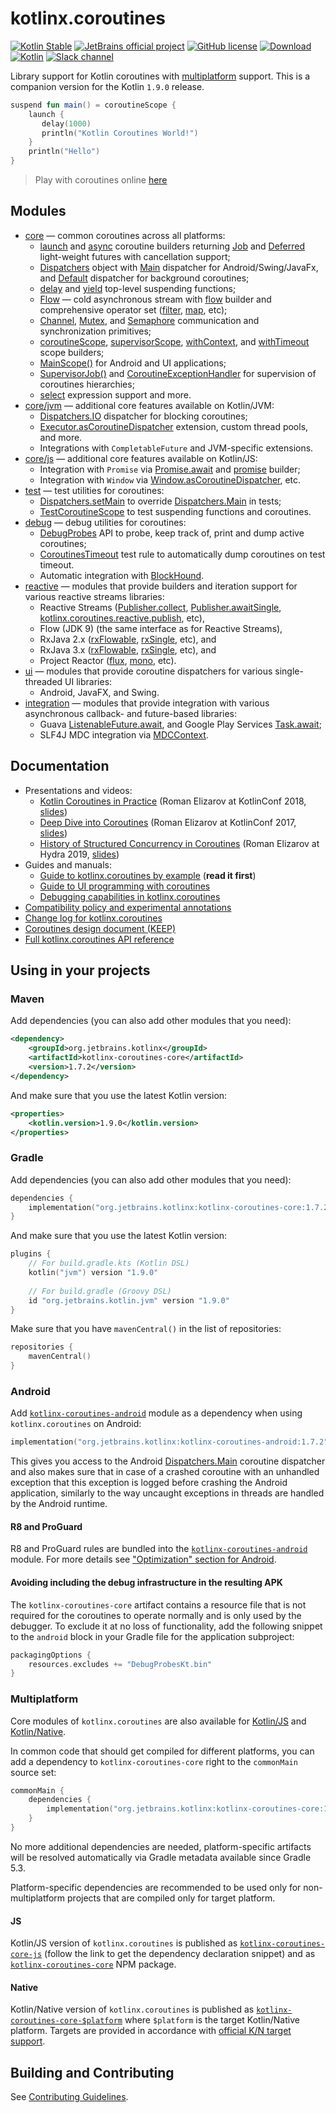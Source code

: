 # kotlinx.coroutines 

[![Kotlin Stable](https://kotl.in/badges/stable.svg)](https://kotlinlang.org/docs/components-stability.html)
[![JetBrains official project](https://jb.gg/badges/official.svg)](https://confluence.jetbrains.com/display/ALL/JetBrains+on+GitHub)
[![GitHub license](https://img.shields.io/badge/license-Apache%20License%202.0-blue.svg?style=flat)](https://www.apache.org/licenses/LICENSE-2.0)
[![Download](https://img.shields.io/maven-central/v/org.jetbrains.kotlinx/kotlinx-coroutines-core/1.7.2)](https://central.sonatype.com/artifact/org.jetbrains.kotlinx/kotlinx-coroutines-core/1.7.2)
[![Kotlin](https://img.shields.io/badge/kotlin-1.9.0-blue.svg?logo=kotlin)](http://kotlinlang.org)
[![Slack channel](https://img.shields.io/badge/chat-slack-green.svg?logo=slack)](https://kotlinlang.slack.com/messages/coroutines/)

Library support for Kotlin coroutines with [multiplatform](#multiplatform) support.
This is a companion version for the Kotlin `1.9.0` release.

```kotlin
suspend fun main() = coroutineScope {
    launch { 
       delay(1000)
       println("Kotlin Coroutines World!") 
    }
    println("Hello")
}
```

> Play with coroutines online [here](https://pl.kotl.in/9zva88r7S)

## Modules

* [core](kotlinx-coroutines-core/README.md) &mdash; common coroutines across all platforms:
  * [launch] and [async] coroutine builders returning [Job] and [Deferred] light-weight futures with cancellation support;
  * [Dispatchers] object with [Main][Dispatchers.Main] dispatcher for Android/Swing/JavaFx, and [Default][Dispatchers.Default] dispatcher for background coroutines;
  * [delay] and [yield] top-level suspending functions;
  * [Flow] &mdash; cold asynchronous stream with [flow][_flow] builder and comprehensive operator set ([filter], [map], etc);
  * [Channel], [Mutex], and [Semaphore] communication and synchronization primitives;
  * [coroutineScope][_coroutineScope], [supervisorScope][_supervisorScope], [withContext], and [withTimeout] scope builders;
  * [MainScope()] for Android and UI applications;
  * [SupervisorJob()] and [CoroutineExceptionHandler] for supervision of coroutines hierarchies;
  * [select] expression support and more.
* [core/jvm](kotlinx-coroutines-core/jvm/) &mdash; additional core features available on Kotlin/JVM:
  * [Dispatchers.IO] dispatcher for blocking coroutines;
  * [Executor.asCoroutineDispatcher][asCoroutineDispatcher] extension, custom thread pools, and more.
  * Integrations with `CompletableFuture` and JVM-specific extensions.
* [core/js](kotlinx-coroutines-core/js/) &mdash; additional core features available on Kotlin/JS:
  * Integration with `Promise` via [Promise.await] and [promise] builder;
  * Integration with `Window` via [Window.asCoroutineDispatcher], etc.
* [test](kotlinx-coroutines-test/README.md) &mdash; test utilities for coroutines:
  * [Dispatchers.setMain] to override [Dispatchers.Main] in tests;
  * [TestCoroutineScope] to test suspending functions and coroutines.
* [debug](kotlinx-coroutines-debug/README.md) &mdash; debug utilities for coroutines:
  * [DebugProbes] API to probe, keep track of, print and dump active coroutines;
  * [CoroutinesTimeout] test rule to automatically dump coroutines on test timeout.
  * Automatic integration with [BlockHound](https://github.com/reactor/BlockHound).
* [reactive](reactive/README.md) &mdash; modules that provide builders and iteration support for various reactive streams libraries:
  * Reactive Streams ([Publisher.collect], [Publisher.awaitSingle], [kotlinx.coroutines.reactive.publish], etc), 
  * Flow (JDK 9) (the same interface as for Reactive Streams),
  * RxJava 2.x ([rxFlowable], [rxSingle], etc), and
  * RxJava 3.x ([rxFlowable], [rxSingle], etc), and
  * Project Reactor ([flux], [mono], etc).
* [ui](ui/README.md) &mdash; modules that provide coroutine dispatchers for various single-threaded UI libraries:
  * Android, JavaFX, and Swing.
* [integration](integration/README.md) &mdash; modules that provide integration with various asynchronous callback- and future-based libraries:
  * Guava [ListenableFuture.await], and Google Play Services [Task.await];
  * SLF4J MDC integration via [MDCContext].

## Documentation

* Presentations and videos:
  * [Kotlin Coroutines in Practice](https://www.youtube.com/watch?v=a3agLJQ6vt8) (Roman Elizarov at KotlinConf 2018, [slides](https://www.slideshare.net/elizarov/kotlin-coroutines-in-practice-kotlinconf-2018))
  * [Deep Dive into Coroutines](https://www.youtube.com/watch?v=YrrUCSi72E8) (Roman Elizarov at KotlinConf 2017, [slides](https://www.slideshare.net/elizarov/deep-dive-into-coroutines-on-jvm-kotlinconf-2017))
  * [History of Structured Concurrency in Coroutines](https://www.youtube.com/watch?v=Mj5P47F6nJg) (Roman Elizarov at Hydra 2019, [slides](https://speakerdeck.com/elizarov/structured-concurrency))
* Guides and manuals: 
  * [Guide to kotlinx.coroutines by example](https://kotlinlang.org/docs/coroutines-guide.html) (**read it first**)
  * [Guide to UI programming with coroutines](ui/coroutines-guide-ui.md)
  * [Debugging capabilities in kotlinx.coroutines](docs/topics/debugging.md)
* [Compatibility policy and experimental annotations](docs/topics/compatibility.md)
* [Change log for kotlinx.coroutines](CHANGES.md)
* [Coroutines design document (KEEP)](https://github.com/Kotlin/KEEP/blob/master/proposals/coroutines.md)
* [Full kotlinx.coroutines API reference](https://kotlinlang.org/api/kotlinx.coroutines/)
 
## Using in your projects

### Maven

Add dependencies (you can also add other modules that you need):

```xml
<dependency>
    <groupId>org.jetbrains.kotlinx</groupId>
    <artifactId>kotlinx-coroutines-core</artifactId>
    <version>1.7.2</version>
</dependency>
```

And make sure that you use the latest Kotlin version:

```xml
<properties>
    <kotlin.version>1.9.0</kotlin.version>
</properties>
```

### Gradle

Add dependencies (you can also add other modules that you need):

```kotlin
dependencies {
    implementation("org.jetbrains.kotlinx:kotlinx-coroutines-core:1.7.2")
}
```

And make sure that you use the latest Kotlin version:

```kotlin
plugins {
    // For build.gradle.kts (Kotlin DSL)
    kotlin("jvm") version "1.9.0"
    
    // For build.gradle (Groovy DSL)
    id "org.jetbrains.kotlin.jvm" version "1.9.0"
}
```

Make sure that you have `mavenCentral()` in the list of repositories:

```kotlin
repositories {
    mavenCentral()
}
```

### Android

Add [`kotlinx-coroutines-android`](ui/kotlinx-coroutines-android)
module as a dependency when using `kotlinx.coroutines` on Android:

```kotlin
implementation("org.jetbrains.kotlinx:kotlinx-coroutines-android:1.7.2")
```

This gives you access to the Android [Dispatchers.Main]
coroutine dispatcher and also makes sure that in case of a crashed coroutine with an unhandled exception that
this exception is logged before crashing the Android application, similarly to the way uncaught exceptions in
threads are handled by the Android runtime.

#### R8 and ProGuard

R8 and ProGuard rules are bundled into the [`kotlinx-coroutines-android`](ui/kotlinx-coroutines-android) module.
For more details see ["Optimization" section for Android](ui/kotlinx-coroutines-android/README.md#optimization).

#### Avoiding including the debug infrastructure in the resulting APK

The `kotlinx-coroutines-core` artifact contains a resource file that is not required for the coroutines to operate
normally and is only used by the debugger. To exclude it at no loss of functionality, add the following snippet to the
`android` block in your Gradle file for the application subproject:

```kotlin
packagingOptions {
    resources.excludes += "DebugProbesKt.bin"
}
```

### Multiplatform

Core modules of `kotlinx.coroutines` are also available for 
[Kotlin/JS](https://kotlinlang.org/docs/reference/js-overview.html) and [Kotlin/Native](https://kotlinlang.org/docs/reference/native-overview.html).

In common code that should get compiled for different platforms, you can add a dependency to `kotlinx-coroutines-core` right to the `commonMain` source set:

```kotlin
commonMain {
    dependencies {
        implementation("org.jetbrains.kotlinx:kotlinx-coroutines-core:1.7.2")
    }
}
```

No more additional dependencies are needed, platform-specific artifacts will be resolved automatically via Gradle metadata available since Gradle 5.3.

Platform-specific dependencies are recommended to be used only for non-multiplatform projects that are compiled only for target platform.

#### JS

Kotlin/JS version of `kotlinx.coroutines` is published as 
[`kotlinx-coroutines-core-js`](https://central.sonatype.com/artifact/org.jetbrains.kotlinx/kotlinx-coroutines-core-js/1.7.2)
(follow the link to get the dependency declaration snippet) and as [`kotlinx-coroutines-core`](https://www.npmjs.com/package/kotlinx-coroutines-core) NPM package. 

#### Native

Kotlin/Native version of `kotlinx.coroutines` is published as 
[`kotlinx-coroutines-core-$platform`](https://central.sonatype.com/search?q=kotlinx-coroutines-core&namespace=org.jetbrains.kotlinx) where `$platform` is 
the target Kotlin/Native platform. 
Targets are provided in accordance with [official K/N target support](https://kotlinlang.org/docs/native-target-support.html).
## Building and Contributing

See [Contributing Guidelines](CONTRIBUTING.md).

<!--- MODULE kotlinx-coroutines-core -->
<!--- INDEX kotlinx.coroutines -->

[launch]: https://kotlinlang.org/api/kotlinx.coroutines/kotlinx-coroutines-core/kotlinx.coroutines/launch.html
[async]: https://kotlinlang.org/api/kotlinx.coroutines/kotlinx-coroutines-core/kotlinx.coroutines/async.html
[Job]: https://kotlinlang.org/api/kotlinx.coroutines/kotlinx-coroutines-core/kotlinx.coroutines/-job/index.html
[Deferred]: https://kotlinlang.org/api/kotlinx.coroutines/kotlinx-coroutines-core/kotlinx.coroutines/-deferred/index.html
[Dispatchers]: https://kotlinlang.org/api/kotlinx.coroutines/kotlinx-coroutines-core/kotlinx.coroutines/-dispatchers/index.html
[Dispatchers.Main]: https://kotlinlang.org/api/kotlinx.coroutines/kotlinx-coroutines-core/kotlinx.coroutines/-dispatchers/-main.html
[Dispatchers.Default]: https://kotlinlang.org/api/kotlinx.coroutines/kotlinx-coroutines-core/kotlinx.coroutines/-dispatchers/-default.html
[delay]: https://kotlinlang.org/api/kotlinx.coroutines/kotlinx-coroutines-core/kotlinx.coroutines/delay.html
[yield]: https://kotlinlang.org/api/kotlinx.coroutines/kotlinx-coroutines-core/kotlinx.coroutines/yield.html
[_coroutineScope]: https://kotlinlang.org/api/kotlinx.coroutines/kotlinx-coroutines-core/kotlinx.coroutines/coroutine-scope.html
[_supervisorScope]: https://kotlinlang.org/api/kotlinx.coroutines/kotlinx-coroutines-core/kotlinx.coroutines/supervisor-scope.html
[withContext]: https://kotlinlang.org/api/kotlinx.coroutines/kotlinx-coroutines-core/kotlinx.coroutines/with-context.html
[withTimeout]: https://kotlinlang.org/api/kotlinx.coroutines/kotlinx-coroutines-core/kotlinx.coroutines/with-timeout.html
[MainScope()]: https://kotlinlang.org/api/kotlinx.coroutines/kotlinx-coroutines-core/kotlinx.coroutines/-main-scope.html
[SupervisorJob()]: https://kotlinlang.org/api/kotlinx.coroutines/kotlinx-coroutines-core/kotlinx.coroutines/-supervisor-job.html
[CoroutineExceptionHandler]: https://kotlinlang.org/api/kotlinx.coroutines/kotlinx-coroutines-core/kotlinx.coroutines/-coroutine-exception-handler/index.html
[Dispatchers.IO]: https://kotlinlang.org/api/kotlinx.coroutines/kotlinx-coroutines-core/kotlinx.coroutines/-i-o.html
[asCoroutineDispatcher]: https://kotlinlang.org/api/kotlinx.coroutines/kotlinx-coroutines-core/kotlinx.coroutines/as-coroutine-dispatcher.html
[Promise.await]: https://kotlinlang.org/api/kotlinx.coroutines/kotlinx-coroutines-core/kotlinx.coroutines/await.html
[promise]: https://kotlinlang.org/api/kotlinx.coroutines/kotlinx-coroutines-core/kotlinx.coroutines/[js]promise.html
[Window.asCoroutineDispatcher]: https://kotlinlang.org/api/kotlinx.coroutines/kotlinx-coroutines-core/kotlinx.coroutines/as-coroutine-dispatcher.html

<!--- INDEX kotlinx.coroutines.flow -->

[Flow]: https://kotlinlang.org/api/kotlinx.coroutines/kotlinx-coroutines-core/kotlinx.coroutines.flow/-flow/index.html
[_flow]: https://kotlinlang.org/api/kotlinx.coroutines/kotlinx-coroutines-core/kotlinx.coroutines.flow/flow.html
[filter]: https://kotlinlang.org/api/kotlinx.coroutines/kotlinx-coroutines-core/kotlinx.coroutines.flow/filter.html
[map]: https://kotlinlang.org/api/kotlinx.coroutines/kotlinx-coroutines-core/kotlinx.coroutines.flow/map.html

<!--- INDEX kotlinx.coroutines.channels -->

[Channel]: https://kotlinlang.org/api/kotlinx.coroutines/kotlinx-coroutines-core/kotlinx.coroutines.channels/-channel/index.html

<!--- INDEX kotlinx.coroutines.selects -->

[select]: https://kotlinlang.org/api/kotlinx.coroutines/kotlinx-coroutines-core/kotlinx.coroutines.selects/select.html

<!--- INDEX kotlinx.coroutines.sync -->

[Mutex]: https://kotlinlang.org/api/kotlinx.coroutines/kotlinx-coroutines-core/kotlinx.coroutines.sync/-mutex/index.html
[Semaphore]: https://kotlinlang.org/api/kotlinx.coroutines/kotlinx-coroutines-core/kotlinx.coroutines.sync/-semaphore/index.html

<!--- MODULE kotlinx-coroutines-test -->
<!--- INDEX kotlinx.coroutines.test -->

[Dispatchers.setMain]: https://kotlinlang.org/api/kotlinx.coroutines/kotlinx-coroutines-test/kotlinx.coroutines.test/set-main.html
[TestCoroutineScope]: https://kotlinlang.org/api/kotlinx.coroutines/kotlinx-coroutines-test/kotlinx.coroutines.test/-test-coroutine-scope/index.html

<!--- MODULE kotlinx-coroutines-debug -->
<!--- INDEX kotlinx.coroutines.debug -->

[DebugProbes]: https://kotlinlang.org/api/kotlinx.coroutines/kotlinx-coroutines-debug/kotlinx.coroutines.debug/-debug-probes/index.html

<!--- INDEX kotlinx.coroutines.debug.junit4 -->

[CoroutinesTimeout]: https://kotlinlang.org/api/kotlinx.coroutines/kotlinx-coroutines-debug/kotlinx.coroutines.debug.junit4/-coroutines-timeout/index.html

<!--- MODULE kotlinx-coroutines-slf4j -->
<!--- INDEX kotlinx.coroutines.slf4j -->

[MDCContext]: https://kotlinlang.org/api/kotlinx.coroutines/kotlinx-coroutines-slf4j/kotlinx.coroutines.slf4j/-m-d-c-context/index.html

<!--- MODULE kotlinx-coroutines-jdk8 -->
<!--- INDEX kotlinx.coroutines.future -->
<!--- MODULE kotlinx-coroutines-guava -->
<!--- INDEX kotlinx.coroutines.guava -->

[ListenableFuture.await]: https://kotlinlang.org/api/kotlinx.coroutines/kotlinx-coroutines-guava/kotlinx.coroutines.guava/await.html

<!--- MODULE kotlinx-coroutines-play-services -->
<!--- INDEX kotlinx.coroutines.tasks -->

[Task.await]: https://kotlinlang.org/api/kotlinx.coroutines/kotlinx-coroutines-play-services/kotlinx.coroutines.tasks/await.html

<!--- MODULE kotlinx-coroutines-reactive -->
<!--- INDEX kotlinx.coroutines.reactive -->

[Publisher.collect]: https://kotlinlang.org/api/kotlinx.coroutines/kotlinx-coroutines-reactive/kotlinx.coroutines.reactive/collect.html
[Publisher.awaitSingle]: https://kotlinlang.org/api/kotlinx.coroutines/kotlinx-coroutines-reactive/kotlinx.coroutines.reactive/await-single.html
[kotlinx.coroutines.reactive.publish]: https://kotlinlang.org/api/kotlinx.coroutines/kotlinx-coroutines-reactive/kotlinx.coroutines.reactive/publish.html

<!--- MODULE kotlinx-coroutines-rx2 -->
<!--- INDEX kotlinx.coroutines.rx2 -->

[rxFlowable]: https://kotlinlang.org/api/kotlinx.coroutines/kotlinx-coroutines-rx2/kotlinx.coroutines.rx2/rx-flowable.html
[rxSingle]: https://kotlinlang.org/api/kotlinx.coroutines/kotlinx-coroutines-rx2/kotlinx.coroutines.rx2/rx-single.html

<!--- MODULE kotlinx-coroutines-rx2 -->
<!--- INDEX kotlinx.coroutines.rx2 -->
<!--- MODULE kotlinx-coroutines-reactor -->
<!--- INDEX kotlinx.coroutines.reactor -->

[flux]: https://kotlinlang.org/api/kotlinx.coroutines/kotlinx-coroutines-reactor/kotlinx.coroutines.reactor/flux.html
[mono]: https://kotlinlang.org/api/kotlinx.coroutines/kotlinx-coroutines-reactor/kotlinx.coroutines.reactor/mono.html

<!--- END -->
